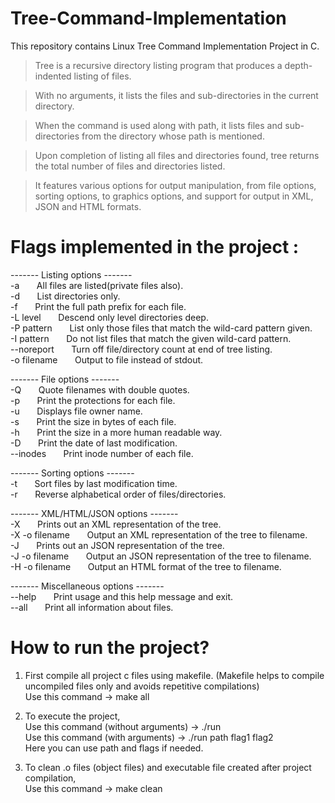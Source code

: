 # Tree-Command-Implementation
This repository contains Linux Tree Command Implementation Project in C. 

> Tree is a recursive directory listing program that produces a depth-indented listing of files.

> With no arguments, it lists the files and sub-directories in the current directory.

> When the command is used along with path, it lists files and sub-directories from the directory whose path is mentioned.

> Upon completion of listing all files and directories found, tree returns the total number of files and directories listed.

> It features various options for output manipulation, from file options, sorting options, to graphics options, and support for output in XML, JSON and HTML formats.


# Flags implemented in the project :

------- Listing options -------<br/>
  -a &nbsp; &nbsp; &nbsp;              All files are listed(private files also).<br/>
  -d &nbsp; &nbsp; &nbsp;              List directories only.<br/>
  -f &nbsp; &nbsp; &nbsp;              Print the full path prefix for each file.<br/>
  -L level &nbsp; &nbsp; &nbsp;        Descend only level directories deep.<br/>
  -P pattern &nbsp; &nbsp; &nbsp;      List only those files that match the wild-card pattern given.<br/>
  -I pattern &nbsp; &nbsp; &nbsp;      Do not list files that match the given wild-card pattern.<br/>
  --noreport &nbsp; &nbsp; &nbsp;      Turn off file/directory count at end of tree listing.<br/>
  -o filename &nbsp; &nbsp; &nbsp;    Output to file instead of stdout.<br/>
  
  ------- File options -------<br/>
  -Q &nbsp; &nbsp; &nbsp;             Quote filenames with double quotes.<br/>
  -p &nbsp; &nbsp; &nbsp;             Print the protections for each file.<br/>
  -u &nbsp; &nbsp; &nbsp;             Displays file owner name.<br/>
  -s &nbsp; &nbsp; &nbsp;             Print the size in bytes of each file.<br/>
  -h &nbsp; &nbsp; &nbsp;             Print the size in a more human readable way.<br/>
  -D &nbsp; &nbsp; &nbsp;             Print the date of last modification.<br/>
  --inodes &nbsp; &nbsp; &nbsp;       Print inode number of each file.<br/>
  
  ------- Sorting options -------<br/>
  -t &nbsp; &nbsp; &nbsp;             Sort files by last modification time.<br/>
  -r &nbsp; &nbsp; &nbsp;             Reverse alphabetical order of files/directories.<br/>
  
  ------- XML/HTML/JSON options -------<br/>
  -X &nbsp; &nbsp; &nbsp;             Prints out an XML representation of the tree.<br/>
  -X -o filename &nbsp; &nbsp; &nbsp; Output an XML representation of the tree to filename.<br/>
  -J &nbsp; &nbsp; &nbsp;             Prints out an JSON representation of the tree.<br/>
  -J -o filename &nbsp; &nbsp; &nbsp; Output an JSON representation of the tree to filename.<br/>
  -H -o filename &nbsp; &nbsp; &nbsp; Output an HTML format of the tree to filename.<br/>
  
  ------- Miscellaneous options -------<br/>
  --help &nbsp; &nbsp; &nbsp;         Print usage and this help message and exit.<br/>
  --all	&nbsp; &nbsp; &nbsp;	  Print all information about files.<br/>

# How to run the project?<br/>
1) First compile all project c files using makefile. (Makefile helps to compile uncompiled files only and avoids repetitive compilations)<br/>
Use this command -> make all<br/>

2) To execute the project,<br/>
Use this command (without arguments) -> ./run <br/>
Use this command (with arguments) -> ./run path flag1 flag2 <br/>
Here you can use path and flags if needed.<br/>

3) To clean .o files (object files) and executable file created after project compilation,<br/>
Use this command -> make clean <br/>

